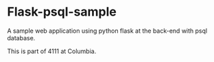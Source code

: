 # Flask-psql-sample
A sample web application using python flask at the back-end with psql database.

This is part of 4111 at Columbia.
